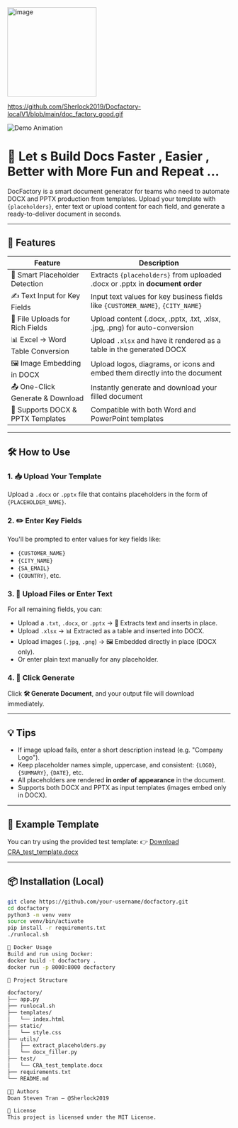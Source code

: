 
<img width="201" alt="image" src="https://github.com/user-attachments/assets/1882bbe9-942b-4c0c-8904-6d2768b36dcb" />

https://github.com/Sherlock2019/Docfactory-localV1/blob/main/doc_factory_good.gif

![Demo Animation](doc_factory_good.gif)


# 📄 Let s Build  Docs Faster , Easier , Better with More Fun and Repeat ...



DocFactory is a smart document generator for teams who need to automate DOCX and PPTX production from templates. Upload your template with `{placeholders}`, enter text or upload content for each field, and generate a ready-to-deliver document in seconds.

---

## 🚀 Features

| Feature                          | Description                                                                 |
|----------------------------------|-----------------------------------------------------------------------------|
| 🧠 Smart Placeholder Detection   | Extracts `{placeholders}` from uploaded .docx or .pptx in **document order** |
| ✍️ Text Input for Key Fields     | Input text values for key business fields like `{CUSTOMER_NAME}`, `{CITY_NAME}` |
| 📁 File Uploads for Rich Fields  | Upload content (.docx, .pptx, .txt, .xlsx, .jpg, .png) for auto-conversion |
| 📊 Excel → Word Table Conversion | Upload `.xlsx` and have it rendered as a table in the generated DOCX       |
| 🖼️ Image Embedding in DOCX       | Upload logos, diagrams, or icons and embed them directly into the document |
| 📤 One-Click Generate & Download | Instantly generate and download your filled document                        |
| 🧩 Supports DOCX & PPTX Templates| Compatible with both Word and PowerPoint templates                          |

---

## 🛠 How to Use

### 1. 📥 Upload Your Template

Upload a `.docx` or `.pptx` file that contains placeholders in the form of `{PLACEHOLDER_NAME}`.

### 2. ✏️ Enter Key Fields

You'll be prompted to enter values for key fields like:
- `{CUSTOMER_NAME}`
- `{CITY_NAME}`
- `{SA_EMAIL}`
- `{COUNTRY}`, etc.

### 3. 📎 Upload Files or Enter Text

For all remaining fields, you can:
- Upload a `.txt`, `.docx`, or `.pptx` → 📃 Extracts text and inserts in place.
- Upload `.xlsx` → 📊 Extracted as a table and inserted into DOCX.
- Upload images (`.jpg`, `.png`) → 🖼️ Embedded directly in place (DOCX only).
- Or enter plain text manually for any placeholder.

### 4. 🧾 Click Generate

Click **🛠 Generate Document**, and your output file will download immediately.

---

## 💡 Tips

- If image upload fails, enter a short description instead (e.g. "Company Logo").
- Keep placeholder names simple, uppercase, and consistent: `{LOGO}`, `{SUMMARY}`, `{DATE}`, etc.
- All placeholders are rendered **in order of appearance** in the document.
- Supports both DOCX and PPTX as input templates (images embed only in DOCX).

---

## 🧪 Example Template

You can try using the provided test template:
👉 [Download CRA_test_template.docx](./CRA_test_template.docx)

---

## 📦 Installation (Local)

```bash
git clone https://github.com/your-username/docfactory.git
cd docfactory
python3 -m venv venv
source venv/bin/activate
pip install -r requirements.txt
./runlocal.sh

🐳 Docker Usage
Build and run using Docker:
docker build -t docfactory .
docker run -p 8000:8000 docfactory

📁 Project Structure

docfactory/
├── app.py
├── runlocal.sh
├── templates/
│   └── index.html
├── static/
│   └── style.css
├── utils/
│   ├── extract_placeholders.py
│   └── docx_filler.py
├── test/
│   └── CRA_test_template.docx
├── requirements.txt
└── README.md

🧑‍💻 Authors
Doan Steven Tran – @Sherlock2019

📄 License
This project is licensed under the MIT License.
